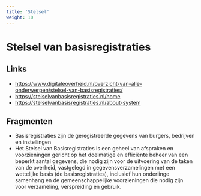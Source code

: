 ```yaml
---
title: 'Stelsel'
weight: 10
---
```


# Stelsel van basisregistraties

## Links

- https://www.digitaleoverheid.nl/overzicht-van-alle-onderwerpen/stelsel-van-basisregistraties/
- https://stelselvanbasisregistraties.nl/home
- https://stelselvanbasisregistraties.nl/about-system

## Fragmenten

- Basisregistraties zijn de geregistreerde gegevens van burgers, bedrijven en instellingen
- Het Stelsel van Basisregistraties is een geheel van afspraken en voorzieningen gericht op het doelmatige en efficiënte beheer van een beperkt aantal gegevens, die nodig zijn voor de uitvoering van de taken van de overheid, vastgelegd in gegevensverzamelingen met een wettelijke basis (de basisregistraties), inclusief hun onderlinge samenhang en de gemeenschappelijke voorzieningen die nodig zijn voor verzameling, verspreiding en gebruik.
